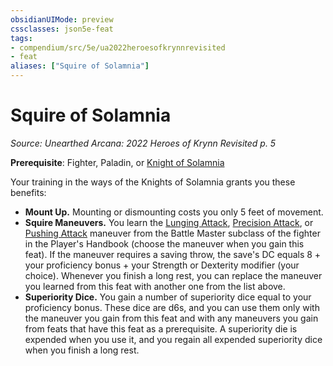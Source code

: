 ```yaml
---
obsidianUIMode: preview
cssclasses: json5e-feat
tags:
- compendium/src/5e/ua2022heroesofkrynnrevisited
- feat
aliases: ["Squire of Solamnia"]
---
```

# Squire of Solamnia
*Source: Unearthed Arcana: 2022 Heroes of Krynn Revisited p. 5*  

**Prerequisite**:  Fighter,  Paladin, or [Knight of Solamnia](/Systems/5e/backgrounds/knight-of-solamnia-ua2022heroesofkrynnrevisited.md)

Your training in the ways of the Knights of Solamnia grants you these benefits:

- **Mount Up.** Mounting or dismounting costs you only 5 feet of movement.  
- **Squire Maneuvers.** You learn the [Lunging Attack](/Systems/5e/optional-features/lunging-attack.md), [Precision Attack](/Systems/5e/optional-features/precision-attack.md), or [Pushing Attack](/Systems/5e/optional-features/pushing-attack.md) maneuver from the Battle Master subclass of the fighter in the Player's Handbook (choose the maneuver when you gain this feat). If the maneuver requires a saving throw, the save's DC equals 8 + your proficiency bonus + your Strength or Dexterity modifier (your choice). Whenever you finish a long rest, you can replace the maneuver you learned from this feat with another one from the list above.  
- **Superiority Dice.** You gain a number of superiority dice equal to your proficiency bonus. These dice are d6s, and you can use them only with the maneuver you gain from this feat and with any maneuvers you gain from feats that have this feat as a prerequisite. A superiority die is expended when you use it, and you regain all expended superiority dice when you finish a long rest.